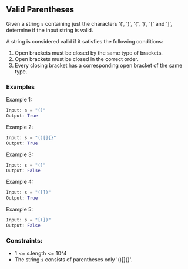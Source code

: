## Valid Parentheses

Given a string `s` containing just the characters '(', ')', '{', '}', '[' and ']', determine if the input string is valid.

A string is considered valid if it satisfies the following conditions:

1. Open brackets must be closed by the same type of brackets.
2. Open brackets must be closed in the correct order.
3. Every closing bracket has a corresponding open bracket of the same type.

### Examples

Example 1:
```python
Input: s = "()"
Output: True
```

Example 2:
```python
Input: s = "()[]{}"
Output: True
```

Example 3:
```python
Input: s = "(]"
Output: False
```

Example 4:
```python
Input: s = "([])"
Output: True
```

Example 5:
```python
Input: s = "[(])"
Output: False
```

### Constraints:

* 1 <= s.length <= 10^4
* The string `s` consists of parentheses only '()[]{}'.